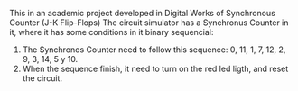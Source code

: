 This in an academic project developed in Digital Works of Synchronous Counter (J-K Flip-Flops)
The circuit simulator has a Synchronus Counter in it, where it has some conditions in it binary sequencial:

1. The Synchronos Counter need to follow this sequence: 0, 11, 1, 7, 12, 2, 9, 3, 14, 5 y 10.
2. When the sequence finish, it need to turn on the red led ligth, and reset the circuit.

